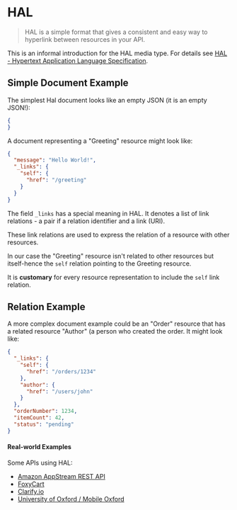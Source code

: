 # HAL
> HAL is a simple format that gives a consistent and easy way to hyperlink between resources in your API.

This is an informal introduction for the HAL media type. For details see [HAL - Hypertext Application Language Specification](http://stateless.co/hal_specification.html).

## Simple Document Example
The simplest Hal document looks like an empty JSON (it is an empty JSON!):

```json
{
}
```

A document representing a "Greeting" resource might look like:

```json
{
  "message": "Hello World!",
  "_links": {
    "self": {
      "href": "/greeting"
    }
  }
}
```
The field `_links` has a special meaning in HAL. It denotes a list of link relations - a pair if a relation identifier and a link (URI). 

These link relations are used to express the relation of a resource with other resources.

In our case the "Greeting" resource isn't related to other resources but itself-hence the `self` relation pointing to the Greeting resource. 

It is **customary** for every resource representation to include the `self` link relation. 

## Relation Example
A more complex document example could be an "Order" resource that has a related resource "Author" (a person who created the order. It might look like:

```json
{
  "_links": {
    "self": {
      "href": "/orders/1234"
    },
    "author": {
      "href": "/users/john"
    }
  },
  "orderNumber": 1234,
  "itemCount": 42,
  "status": "pending"
}
```


#### Real-world Examples

Some APIs using HAL:

- [Amazon AppStream REST API](http://docs.aws.amazon.com/appstream/latest/developerguide/appstream-api-rest.html)
- [FoxyCart](https://wiki.foxycart.com/v/2.0/start)
- [Clarify.io](http://docs.clarify.io/overview/)
- [University of Oxford / Mobile Oxford](http://api.m.ox.ac.uk/browser/#/)